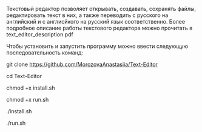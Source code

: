 Текстовый редактор позволяет открывать, создавать, сохранять файлы, редактировать текст в них, а также переводить с русского на английский и с англисйкого на русский язык соответственно.
Более подробное описание работы текстового редактора можно прочитать в text_editor_description.pdf

Чтобы установить и запустить программу можно ввести следующую последовательность команд:

git clone https://github.com/MorozovaAnastasiia/Text-Editor

cd Text-Editor

chmod +x install.sh

chmod +x run.sh

./install.sh

./run.sh
